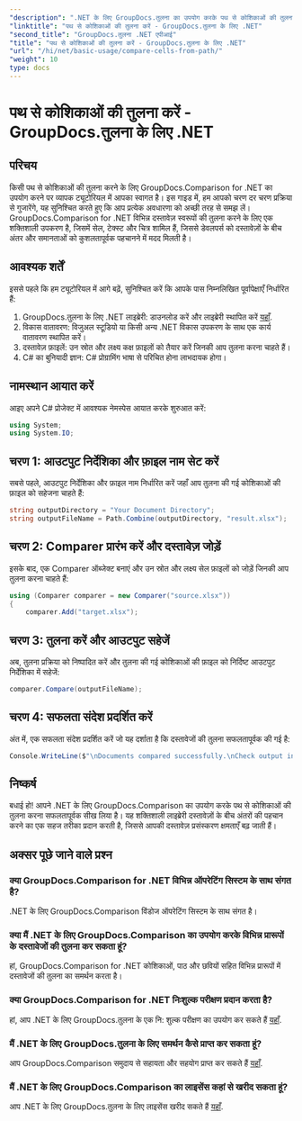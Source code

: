 ```yaml
---
"description": ".NET के लिए GroupDocs.तुलना का उपयोग करके पथ से कोशिकाओं की तुलना करना सीखें। दस्तावेज़ों के बीच अंतर को कुशलतापूर्वक पहचानें।"
"linktitle": "पथ से कोशिकाओं की तुलना करें - GroupDocs.तुलना के लिए .NET"
"second_title": "GroupDocs.तुलना .NET एपीआई"
"title": "पथ से कोशिकाओं की तुलना करें - GroupDocs.तुलना के लिए .NET"
"url": "/hi/net/basic-usage/compare-cells-from-path/"
"weight": 10
type: docs
---
```

# पथ से कोशिकाओं की तुलना करें - GroupDocs.तुलना के लिए .NET

## परिचय
किसी पथ से कोशिकाओं की तुलना करने के लिए GroupDocs.Comparison for .NET का उपयोग करने पर व्यापक ट्यूटोरियल में आपका स्वागत है। इस गाइड में, हम आपको चरण दर चरण प्रक्रिया से गुजारेंगे, यह सुनिश्चित करते हुए कि आप प्रत्येक अवधारणा को अच्छी तरह से समझ लें। GroupDocs.Comparison for .NET विभिन्न दस्तावेज़ स्वरूपों की तुलना करने के लिए एक शक्तिशाली उपकरण है, जिसमें सेल, टेक्स्ट और चित्र शामिल हैं, जिससे डेवलपर्स को दस्तावेज़ों के बीच अंतर और समानताओं को कुशलतापूर्वक पहचानने में मदद मिलती है।
## आवश्यक शर्तें
इससे पहले कि हम ट्यूटोरियल में आगे बढ़ें, सुनिश्चित करें कि आपके पास निम्नलिखित पूर्वापेक्षाएँ निर्धारित हैं:
1. GroupDocs.तुलना के लिए .NET लाइब्रेरी: डाउनलोड करें और लाइब्रेरी स्थापित करें [यहाँ](https://releases.groupdocs.com/comparison/net/).
2. विकास वातावरण: विजुअल स्टूडियो या किसी अन्य .NET विकास उपकरण के साथ एक कार्य वातावरण स्थापित करें।
3. दस्तावेज़ फ़ाइलें: उन स्रोत और लक्ष्य कक्ष फ़ाइलों को तैयार करें जिनकी आप तुलना करना चाहते हैं।
4. C# का बुनियादी ज्ञान: C# प्रोग्रामिंग भाषा से परिचित होना लाभदायक होगा।

## नामस्थान आयात करें
आइए अपने C# प्रोजेक्ट में आवश्यक नेमस्पेस आयात करके शुरुआत करें:
```csharp
using System;
using System.IO;
```
## चरण 1: आउटपुट निर्देशिका और फ़ाइल नाम सेट करें
सबसे पहले, आउटपुट निर्देशिका और फ़ाइल नाम निर्धारित करें जहाँ आप तुलना की गई कोशिकाओं की फ़ाइल को सहेजना चाहते हैं:
```csharp
string outputDirectory = "Your Document Directory";
string outputFileName = Path.Combine(outputDirectory, "result.xlsx");
```
## चरण 2: Comparer प्रारंभ करें और दस्तावेज़ जोड़ें
इसके बाद, एक Comparer ऑब्जेक्ट बनाएं और उन स्रोत और लक्ष्य सेल फ़ाइलों को जोड़ें जिनकी आप तुलना करना चाहते हैं:
```csharp
using (Comparer comparer = new Comparer("source.xlsx"))
{
    comparer.Add("target.xlsx");
```
## चरण 3: तुलना करें और आउटपुट सहेजें
अब, तुलना प्रक्रिया को निष्पादित करें और तुलना की गई कोशिकाओं की फ़ाइल को निर्दिष्ट आउटपुट निर्देशिका में सहेजें:
```csharp
comparer.Compare(outputFileName);
```
## चरण 4: सफलता संदेश प्रदर्शित करें
अंत में, एक सफलता संदेश प्रदर्शित करें जो यह दर्शाता है कि दस्तावेजों की तुलना सफलतापूर्वक की गई है:
```csharp
Console.WriteLine($"\nDocuments compared successfully.\nCheck output in {outputDirectory}.");
```

## निष्कर्ष
बधाई हो! आपने .NET के लिए GroupDocs.Comparison का उपयोग करके पथ से कोशिकाओं की तुलना करना सफलतापूर्वक सीख लिया है। यह शक्तिशाली लाइब्रेरी दस्तावेज़ों के बीच अंतरों की पहचान करने का एक सहज तरीका प्रदान करती है, जिससे आपकी दस्तावेज़ प्रसंस्करण क्षमताएँ बढ़ जाती हैं।
## अक्सर पूछे जाने वाले प्रश्न
### क्या GroupDocs.Comparison for .NET विभिन्न ऑपरेटिंग सिस्टम के साथ संगत है?
.NET के लिए GroupDocs.Comparison विंडोज ऑपरेटिंग सिस्टम के साथ संगत है।
### क्या मैं .NET के लिए GroupDocs.Comparison का उपयोग करके विभिन्न प्रारूपों के दस्तावेजों की तुलना कर सकता हूं?
हां, GroupDocs.Comparison for .NET कोशिकाओं, पाठ और छवियों सहित विभिन्न प्रारूपों में दस्तावेजों की तुलना का समर्थन करता है।
### क्या GroupDocs.Comparison for .NET निःशुल्क परीक्षण प्रदान करता है?
हां, आप .NET के लिए GroupDocs.तुलना के एक नि: शुल्क परीक्षण का उपयोग कर सकते हैं [यहाँ](https://releases.groupdocs.com/).
### मैं .NET के लिए GroupDocs.तुलना के लिए समर्थन कैसे प्राप्त कर सकता हूं?
आप GroupDocs.Comparison समुदाय से सहायता और सहयोग प्राप्त कर सकते हैं [यहाँ](https://forum.groupdocs.com/c/comparison/12).
### मैं .NET के लिए GroupDocs.Comparison का लाइसेंस कहां से खरीद सकता हूं?
आप .NET के लिए GroupDocs.तुलना के लिए लाइसेंस खरीद सकते हैं [यहाँ](https://purchase.groupdocs.com/buy).